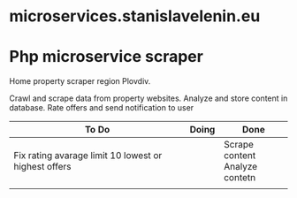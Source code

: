 # microservices.stanislavelenin.eu

<h1>Php microservice scraper</h1>

<p>Home property scraper region Plovdiv.</p>
<p>Crawl and scrape data from property websites. Analyze and store content in database. Rate offers and send notification to user</p>

<table>
  <thead>
    <th>To Do</th>
    <th>Doing</th>
    <th>Done</th>
  </thead>
  <tr>
    <td>
      Fix rating avarage limit 10 lowest or highest offers <br>
    </td>
    <td></td>
    <td>
      Scrape content <br>
      Analyze contetn <br>
    </td>
  </tr>
  <tr>
    <td></td>
    <td></td>
    <td></td>
  </tr>
</table>

